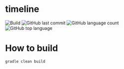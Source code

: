 # timeline
![Build](https://github.com/trevorism/timeline/actions/workflows/deploy.yml/badge.svg)
![GitHub last commit](https://img.shields.io/github/last-commit/trevorism/timeline)
![GitHub language count](https://img.shields.io/github/languages/count/trevorism/timeline)
![GitHub top language](https://img.shields.io/github/languages/top/trevorism/timeline)

# How to build
`gradle clean build`
